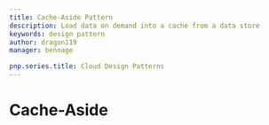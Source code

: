 ```yaml
---
title: Cache-Aside Pattern
description: Load data on demand into a cache from a data store
keywords: design pattern
author: dragon119
manager: bennage

pnp.series.title: Cloud Design Patterns
---
```


# Cache-Aside